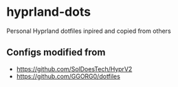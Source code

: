 # hyprland-dots
Personal Hyprland dotfiles inpired and copied from others

## Configs modified from 

- https://github.com/SolDoesTech/HyprV2
- https://github.com/GGORG0/dotfiles
